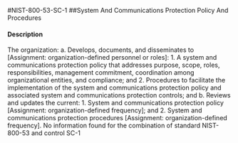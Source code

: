 #NIST-800-53-SC-1
##System And Communications Protection Policy And Procedures
#### Description
The organization:
  a.  Develops, documents, and disseminates to [Assignment: organization-defined personnel or roles]:
    1.  A system and communications protection policy that addresses purpose, scope, roles, responsibilities, management commitment, coordination among organizational entities, and compliance; and
    2.  Procedures to facilitate the implementation of the system and communications protection policy and associated system and communications protection controls; and
  b.  Reviews and updates the current:
    1.  System and communications protection policy [Assignment: organization-defined frequency]; and
    2.  System and communications protection procedures [Assignment: organization-defined frequency].
No information found for the combination of standard NIST-800-53 and control SC-1
